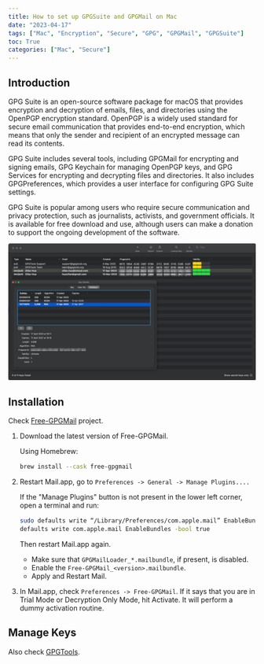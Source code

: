 ```yaml
---
title: How to set up GPGSuite and GPGMail on Mac
date: "2023-04-17"
tags: ["Mac", "Encryption", "Secure", "GPG", "GPGMail", "GPGSuite"]
toc: True
categories: ["Mac", "Secure"]
---
```


## Introduction

GPG Suite is an open-source software package for macOS
that provides encryption and decryption of emails, files,
and directories using the OpenPGP encryption standard.
OpenPGP is a widely used standard for secure email communication
that provides end-to-end encryption,
which means that only the sender and recipient of an encrypted message
can read its contents.

GPG Suite includes several tools,
including GPGMail for encrypting and signing emails,
GPG Keychain for managing OpenPGP keys,
and GPG Services for encrypting and decrypting files and directories.
It also includes GPGPreferences,
which provides a user interface for configuring GPG Suite settings.

GPG Suite is popular among users who require secure communication and privacy protection,
such as journalists, activists, and government officials.
It is available for free download and use,
although users can make a donation to support the ongoing development of the software.

![Screenshot of GPG Suite](/static/img/2023-04-17-GPGMail-Mac/1.png)

## Installation

Check [Free-GPGMail](https://github.com/Free-GPGMail/Free-GPGMail) project.

1. Download the latest version of Free-GPGMail.

    Using Homebrew:

    ```bash
    brew install --cask free-gpgmail
    ```

2. Restart Mail.app, go to `Preferences -> General -> Manage Plugins....`

    If the "Manage Plugins" button is not present in the lower left corner, open a terminal and run:

    ``` bash
    sudo defaults write “/Library/Preferences/com.apple.mail” EnableBundles 1
    defaults write com.apple.mail EnableBundles -bool true
    ```

    Then restart Mail.app again.

    - Make sure that `GPGMailLoader_*.mailbundle`, if present, is disabled.
    - Enable the `Free-GPGMail_<version>.mailbundle`.
    - Apply and Restart Mail.

3. In Mail.app, check `Preferences -> Free-GPGMail`. If it says that you are in Trial Mode or Decryption Only Mode, hit Activate. It will perform a dummy activation routine.

## Manage Keys

Also check [GPGTools](https://gpgtools.tenderapp.com/kb/how-to/first-steps-where-do-i-start-where-do-i-begin-setup-gpgtools-create-a-new-key-your-first-encrypted-email).